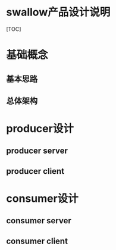 swallow产品设计说明
=================================

[TOC]
# 基础概念
## 基本思路
## 总体架构
# producer设计
## producer server
## producer client
# consumer设计
## consumer server
## consumer client
